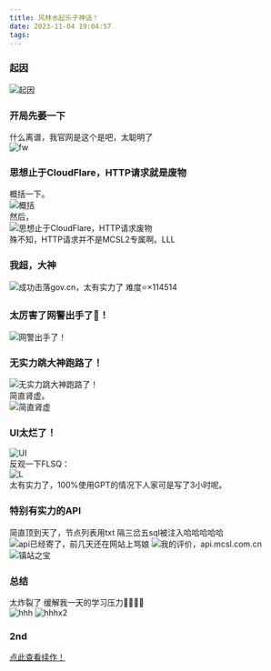 ```yaml
---
title: 风林水起乐子神话！
date: 2023-11-04 19:04:57
tags:
---
```


### 起因  
![起因](https://img.fastmirror.net/s/2023/09/23/650ead1486051.png)
### 开局先萎一下  
什么离谱，我官网是这个是吧，太聪明了  
![fw](https://img.fastmirror.net/s/2023/09/23/650eada338145.png)  
### 思想止于CloudFlare，HTTP请求就是废物  
概括一下。  
![概括](https://img.fastmirror.net/s/2023/09/23/650eacee258a6.png)  
然后，  
![思想止于CloudFlare，HTTP请求废物](https://img.fastmirror.net/s/2023/09/23/650ea861ad20d.jpg)  
殊不知，HTTP请求并不是MCSL2专属啊。LLL  
### 我超，大神
![成功击落gov.cn，太有实力了](https://img.fastmirror.net/s/2023/11/04/65462106e1c04.png)
难度⭐×114514
### 太厉害了网警出手了👊！
![网警出手了！](https://img.fastmirror.net/s/2023/11/04/6546218a2d70c.png)
### 无实力跳大神跑路了！  
![无实力跳大神跑路了！](https://img.fastmirror.net/s/2023/09/23/650ea8e35f552.png)  
简直肾虚。  
![简直肾虚](https://img.fastmirror.net/s/2023/09/23/650eac9c9bdde.png)
### UI太烂了！
![UI](https://img.fastmirror.net/s/2023/09/23/650ea9c928617.png)  
反观一下FLSQ：  
![L](https://img.fastmirror.net/s/2023/09/23/650eaa179f2b9.png)  
太有实力了，100%使用GPT的情况下人家可是写了3小时呢。 
### 特别有实力的API
简直顶到天了，节点列表用txt
隔三岔五sql被注入哈哈哈哈哈 
![api已经寄了，前几天还在网站上骂娘](https://img.fastmirror.net/s/2023/11/04/654623263c1f7.png)
![我的评价，api.mcsl.com.cn](https://img.fastmirror.net/s/2023/11/04/65462366dbc65.png)
![镇站之宝](https://img.fastmirror.net/s/2023/10/22/65353d2c08e45.gif)

### 总结  
太炸裂了 缓解我一天的学习压力🤣👉🏻🤡  
![hhh](https://img.fastmirror.net/s/2023/09/23/650eab7240eda.png)
![hhhx2](https://img.fastmirror.net/s/2023/08/02/64ca520a69c49.jpg)

### 2nd
[点此查看续作！](https://mcsl.com.cn/fuckFLSQ_2nd)